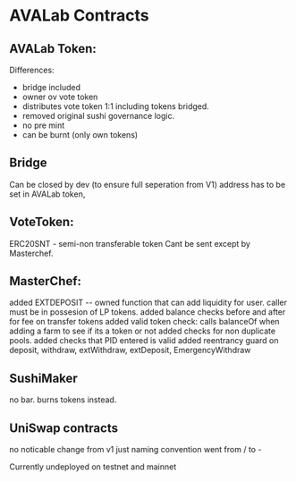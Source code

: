 # AVALab Contracts

## AVALab Token:

Differences:
- bridge included
- owner ov vote token
- distributes vote token 1:1 including tokens bridged.
- removed original sushi governance logic.
- no pre mint
- can be burnt (only own tokens)

## Bridge
Can be closed by dev (to ensure full seperation from V1)
address has to be set in AVALab token,

## VoteToken:
ERC20SNT - semi-non transferable token
Cant be sent except by Masterchef.

## MasterChef:
added EXTDEPOSIT -- owned function that can add liquidity for user. caller must be in possesion of LP tokens.
added balance checks before and after for fee on transfer tokens
added valid token check: calls balanceOf when adding a farm to see if its a token or not
added checks for non duplicate pools.
added checks that PID entered is valid
added reentrancy guard on deposit, withdraw, extWithdraw, extDeposit, EmergencyWithdraw

## SushiMaker
no bar. burns tokens instead.

## UniSwap contracts
no noticable change from v1 just naming convention went from / to -

Currently undeployed on testnet and mainnet

